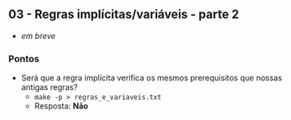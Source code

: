 ## 03 - Regras implícitas/variáveis - parte 2

- *em breve*

### Pontos

- Será que a regra implícita verifica os mesmos prerequisitos que nossas antigas regras?
  - `make -p > regras_e_variaveis.txt`
  - Resposta: **Não**
